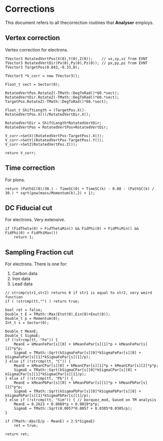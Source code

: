 # Corrections

This document refers to all thecorrection routines that **Analyser** employs.

## Vertex correction

Vertex correction for electrons.

```
TVector3 RotatedVertPos(X(0),Y(0),Z(0));    // vx,xy,vz from EVNT
TVector3 RotatedVertDir(Px(0),Py(0),Pz(0)); // px,py,pz from EVNT
TVector3 TargetPos(0.043,-0.33,0);
	
TVector3 *V_corr = new TVector3();
	
Float_t sect = Sector(0); 
	
RotatedVertPos.RotateZ(-TMath::DegToRad()*60.*sect);
RotatedVertDir.RotateZ(-TMath::DegToRad()*60.*sect);
TargetPos.RotateZ(-TMath::DegToRad()*60.*sect);
	
Float_t ShiftLength = (TargetPos.X()-RotatedVertPos.X())/RotatedVertDir.X();
	
RotatedVertDir = ShiftLength*RotatedVertDir;
RotatedVertPos = RotatedVertPos+RotatedVertDir;
	
V_corr->SetX((RotatedVertPos-TargetPos).X());
V_corr->SetY((RotatedVertPos-TargetPos).Y());
V_corr->SetZ(RotatedVertPos.Z());
	
return V_corr;
```

## Time correction

For pions.

```
return (PathSC(0)/30.) - TimeSC(0) + TimeSC(k) - 0.08 - (PathSC(k) / 30.) * sqrt(pow(mass/Momentum(k),2) + 1);
```

## DC Fiducial cut

For electrons. Very extensive.

```
if (FidTheta(0) > FidThetaMin() && FidPhi(0) > FidPhiMin() && FidPhi(0) < FidPhiMax())
	return 1;
```

## Sampling Fraction cut

For electrons. There is one for:
  1. Carbon data
  2. Iron data
  3. Lead data

```
// strcmp(str1,str2) returns 0 if str1 is equal to str2, very weird function
if ( !strcmp(tt,"") ) return true;

bool ret = false;
Double_t E = TMath::Max(Etot(0),Ein(0)+Eout(0));
Double_t p = Momentum(0);
Int_t s = Sector(0);

Double_t MeanE;
Double_t SigmaE;
if (!strcmp(tt, "Fe")) {
	MeanE = kMeanFePar[s][0] + kMeanFePar[s][1]*p + kMeanFePar[s][2]*p*p;
	SigmaE = TMath::Sqrt(kSigmaFePar[s][0]*kSigmaFePar[s][0] + kSigmaFePar[s][1]*kSigmaFePar[s][1]/p);
} else if (!strcmp(tt, "C")) {
	MeanE = kMeanCPar[s][0] + kMeanCPar[s][1]*p + kMeanCPar[s][2]*p*p;
	SigmaE = TMath::Sqrt(kSigmaCPar[s][0]*kSigmaCPar[s][0] + kSigmaCPar[s][1]*kSigmaCPar[s][1]/p);
} else if (!strcmp(tt, "Pb")) {
	MeanE = kMeanPbPar[s][0] + kMeanPbPar[s][1]*p + kMeanPbPar[s][2]*p*p;
	SigmaE = TMath::Sqrt(kSigmaPbPar[s][0]*kSigmaPbPar[s][0] + kSigmaPbPar[s][1]*kSigmaPbPar[s][1]/p);
} else if (!strcmp(tt, "Sim")) { // borquez_mod, based on TM analysis
	MeanE = 0.2623 + 0.0089*p + 0.0019*p*p;
	SigmaE = TMath::Sqrt(0.0057*0.0057 + 0.0305*0.0305/p);
}

if (TMath::Abs(E/p - MeanE) < 2.5*SigmaE)
	ret = true;
	
return ret;
```

